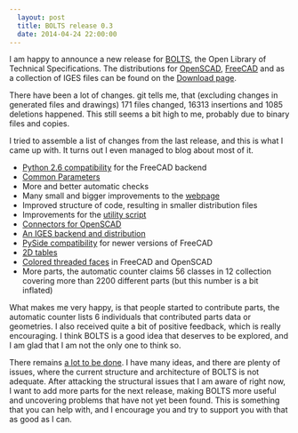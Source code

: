 ```yaml
---
  layout: post
  title: BOLTS release 0.3
  date: 2014-04-24 22:00:00
---
```


I am happy to announce a new release for [BOLTS]({{site.baseurl}}/index.html),
the Open Library of Technical Specifications. The distributions for
[OpenSCAD](http://www.openscad.org/), [FreeCAD](http://freecadweb.org/) and as
a collection of IGES files can be found on the [Download
page]({{site.baseurl}}/downloads.html).

<!-- more -->

There have been a lot of changes. git tells me, that (excluding changes in
generated files and drawings) 171 files changed, 16313 insertions and 1085
deletions happened. This still seems a bit high to me, probably due to binary
files and copies.

I tried to assemble a list of changes from the last release, and this is what I
came up with. It turns out I even managed to blog about most of it.

* [Python 2.6 compatibility]({{site.baseurl}}/2013/11/11/Python-2.6.html) for the FreeCAD backend
* [Common Parameters]({{site.baseurl}}/2013/11/29/BLT-file-progress.html)
* More and better automatic checks
* Many small and bigger improvements to the [webpage]({{site.baseurl}}/index.html)
* Improved structure of code, resulting in smaller distribution files
* Improvements for the [utility script]({{site.baseurl}}/doc/general/utility-script.html)
* [Connectors for OpenSCAD]({{site.baseurl}}/2013/12/28/OpenSCAD-positioning.html)
* [An IGES backend and distribution]({{site.baseurl}}/2014/01/07/IGES-backend.html)
* [PySide compatibility]({{site.baseurl}}/2014/01/13/PySide-and-Tables.html) for newer versions of FreeCAD
* [2D tables]({{site.baseurl}}/2014/01/13/PySide-and-Tables.html)
* [Colored threaded faces]({{site.baseurl}}/2014/02/03/News-Digest.html) in FreeCAD and OpenSCAD
* More parts, the automatic counter claims 56 classes in 12 collection covering more than 2200 different parts (but this number is a bit inflated)

What makes me very happy, is that people started to contribute parts, the
automatic counter lists 6 individuals that contributed parts data or
geometries. I also received quite a bit of positive feedback, which is really
encouraging. I think BOLTS is a good idea that deserves to be explored, and I
am glad that I am not the only one to think so.

There remains [a lot to be
done](https://github.com/jreinhardt/BOLTS/issues?state=open). I have many
ideas, and there are plenty of issues, where the current structure and
architecture of BOLTS is not adequate. After attacking the structural issues
that I am aware of right now, I want to add more parts for the next release,
making BOLTS more useful and uncovering problems that have not yet been found.
This is something that you can help with, and I encourage you and try to
support you with that as good as I can.
